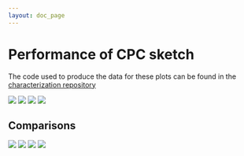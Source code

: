 ```yaml
---
layout: doc_page
---
```

<!--
    Licensed to the Apache Software Foundation (ASF) under one
    or more contributor license agreements.  See the NOTICE file
    distributed with this work for additional information
    regarding copyright ownership.  The ASF licenses this file
    to you under the Apache License, Version 2.0 (the
    "License"); you may not use this file except in compliance
    with the License.  You may obtain a copy of the License at

      http://www.apache.org/licenses/LICENSE-2.0

    Unless required by applicable law or agreed to in writing,
    software distributed under the License is distributed on an
    "AS IS" BASIS, WITHOUT WARRANTIES OR CONDITIONS OF ANY
    KIND, either express or implied.  See the License for the
    specific language governing permissions and limitations
    under the License.
-->
# Performance of CPC sketch

The code used to produce the data for these plots can be found in the [characterization repository](https://github.com/apache/datasketches-characterization)

<img class="doc-img-full" src="{{site.docs_img_dir}}/cpc/CPC_sketch_accuracy_lgk12.png"/>

<img class="doc-img-full" src="{{site.docs_img_dir}}/cpc/CPC_sketch_update_time.png"/>

<img class="doc-img-full" src="{{site.docs_img_dir}}/cpc/CPC_sketch_serialize_time.png"/>

<img class="doc-img-full" src="{{site.docs_img_dir}}/cpc/CPC_sketch_deserialize_time.png"/>

## Comparisons

<img class="doc-img-full" src="{{site.docs_img_dir}}/CPC_and_HLL_sketch_memory.png"/>

<img class="doc-img-full" src="{{site.docs_img_dir}}/CPC_and_HLL_sketch_memory_small.png"/>

<img class="doc-img-full" src="{{site.docs_img_dir}}/CPC_HLL_Theta_sketch_update_time.png"/>

<img class="doc-img-full" src="{{site.docs_img_dir}}/CPC_HLL_Theta_union_update_time.png"/>
